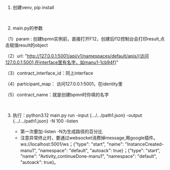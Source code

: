 1.  创建venv, pip install

   ​

2.  main.py的参数

   （1）param : 创建bpmn实例前，直接打开F12，创建后f12控制台会打印result,点击赋值result的object

   （2）url: "http://127.0.0.1:5001/api/v1/namespaces/default/apis/{访问127.0.0.1:5001,在interface里有名字，如manu1-1cb94f}"

   （3）contract_interface_id：同上interface

   （4）participant_map： 访问127.0.0.1:5001，在identity里

   （5）contract_name：就是创建bpmn时你填的名字

​      

3. 执行：python3.12 main.py run -input {.../.../path1.json} -output {.../.../path1.json} -N 100 -listen

   * 第一次要加-listen     -N为生成路径的百分比
   * 注意异常终止时，要通过websocket消费掉message,用google插件。 ws://localhost:5001/ws；{"type": "start", "name": "InstanceCreated-manu1", "namespace": "default", "autoack": true}；{"type": "start", "name": "Avtivity_continueDone-manu1", "namespace": "default", "autoack": true}。


   ​

 